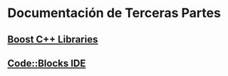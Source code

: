 # Documentación de Terceras Partes #

## [Boost C++ Libraries](DocBoost.md) ##
## [Code::Blocks IDE](DocCodeBlocks.md) ##